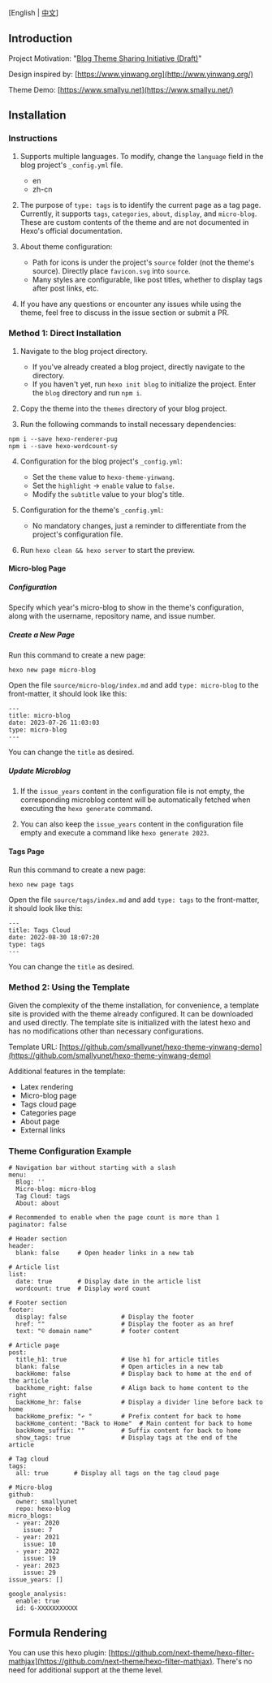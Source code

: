 [English | [中文](README_zh.md)]

## Introduction

Project Motivation: "[Blog Theme Sharing Initiative (Draft)](https://smallyu.net/2021/02/11/%E5%8D%9A%E5%AE%A2%E4%B8%BB%E9%A2%98%E5%85%B1%E4%BA%AB%E8%AE%A1%E5%88%92/)"

Design inspired by: [https://www.yinwang.org](http://www.yinwang.org/)

Theme Demo: [https://www.smallyu.net](https://www.smallyu.net/)

## Installation

### Instructions

1. Supports multiple languages. To modify, change the `language` field in the blog project's `_config.yml` file.
    - en
    - zh-cn

2. The purpose of `type: tags` is to identify the current page as a tag page. Currently, it supports `tags`, `categories`, `about`, `display`, and `micro-blog`. These are custom contents of the theme and are not documented in Hexo's official documentation.

3. About theme configuration:
    - Path for icons is under the project's `source` folder (not the theme's source). Directly place `favicon.svg` into `source`.
    - Many styles are configurable, like post titles, whether to display tags after post links, etc.

4. If you have any questions or encounter any issues while using the theme, feel free to discuss in the issue section or submit a PR.

### Method 1: Direct Installation

1. Navigate to the blog project directory.
    - If you've already created a blog project, directly navigate to the directory.
    - If you haven't yet, run `hexo init blog` to initialize the project. Enter the `blog` directory and run `npm i`.

2. Copy the theme into the `themes` directory of your blog project.

3. Run the following commands to install necessary dependencies:

```
npm i --save hexo-renderer-pug
npm i --save hexo-wordcount-sy  
```

4. Configuration for the blog project's `_config.yml`:
    - Set the `theme` value to `hexo-theme-yinwang`.
    - Set the `highlight` -> `enable` value to `false`.
    - Modify the `subtitle` value to your blog's title.

5. Configuration for the theme's `_config.yml`:
    - No mandatory changes, just a reminder to differentiate from the project's configuration file.

6. Run `hexo clean && hexo server` to start the preview.

#### Micro-blog Page

##### Configuration

Specify which year's micro-blog to show in the theme's configuration, along with the username, repository name, and issue number.

##### Create a New Page

Run this command to create a new page:

```
hexo new page micro-blog
```

Open the file `source/micro-blog/index.md` and add `type: micro-blog` to the front-matter, it should look like this:

```
---
title: micro-blog
date: 2023-07-26 11:03:03
type: micro-blog
---
```

You can change the `title` as desired.

##### Update Microblog

1. If the `issue_years` content in the configuration file is not empty, the corresponding microblog content will be automatically fetched when executing the `hexo generate` command.

2. You can also keep the `issue_years` content in the configuration file empty and execute a command like `hexo generate 2023`.

#### Tags Page

Run this command to create a new page:

```
hexo new page tags
```

Open the file `source/tags/index.md` and add `type: tags` to the front-matter, it should look like this:

```
---
title: Tags Cloud
date: 2022-08-30 18:07:20
type: tags
---
```


You can change the `title` as desired.

### Method 2: Using the Template

Given the complexity of the theme installation, for convenience, a template site is provided with the theme already configured. It can be downloaded and used directly. The template site is initialized with the latest hexo and has no modifications other than necessary configurations.

Template URL: [https://github.com/smallyunet/hexo-theme-yinwang-demo](https://github.com/smallyunet/hexo-theme-yinwang-demo)

Additional features in the template:
  - Latex rendering
  - Micro-blog page
  - Tags cloud page
  - Categories page
  - About page
  - External links

### Theme Configuration Example

```
# Navigation bar without starting with a slash
menu:
  Blog: ''
  Micro-blog: micro-blog
  Tag Cloud: tags
  About: about

# Recommended to enable when the page count is more than 1
paginator: false

# Header section
header:
  blank: false     # Open header links in a new tab

# Article list
list:
  date: true       # Display date in the article list
  wordcount: true  # Display word count

# Footer section
footer:
  display: false               # Display the footer
  href: ""                     # Display the footer as an href
  text: "© domain name"        # footer content

# Article page
post:
  title_h1: true               # Use h1 for article titles
  blank: false                 # Open articles in a new tab
  backHome: false              # Display back to home at the end of the article
  backhome_right: false        # Align back to home content to the right
  backHome_hr: false           # Display a divider line before back to home
  backHome_prefix: "↶ "        # Prefix content for back to home
  backHome_content: "Back to Home"  # Main content for back to home
  backHome_suffix: ""          # Suffix content for back to home
  show_tags: true              # Display tags at the end of the article

# Tag cloud
tags:
  all: true       # Display all tags on the tag cloud page

# Micro-blog
github:
  owner: smallyunet
  repo: hexo-blog
micro_blogs:
  - year: 2020
    issue: 7
  - year: 2021
    issue: 10
  - year: 2022
    issue: 19
  - year: 2023
    issue: 29
issue_years: []

google_analysis:
  enable: true
  id: G-XXXXXXXXXXX
```

## Formula Rendering

You can use this hexo plugin: [https://github.com/next-theme/hexo-filter-mathjax](https://github.com/next-theme/hexo-filter-mathjax). There's no need for additional support at the theme level.

